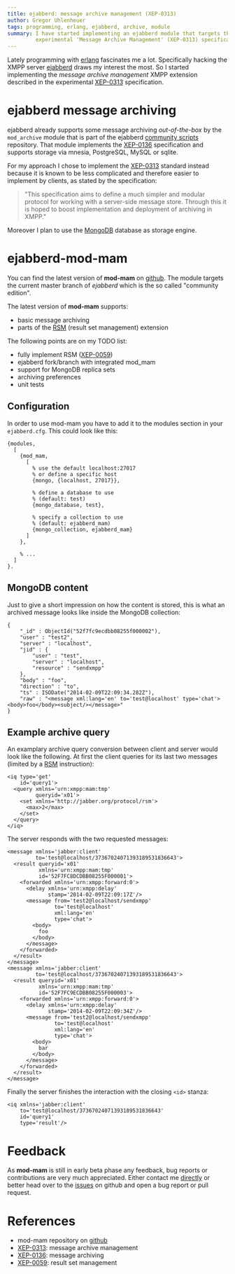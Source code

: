 ```yaml
---
title: ejabberd: message archive management (XEP-0313)
author: Gregor Uhlenheuer
tags: programming, erlang, ejabberd, archive, module
summary: I have started implementing an ejabberd module that targets the
         experimental 'Message Archive Management' (XEP-0313) specification.
---
```


Lately programming with [erlang][erlang] fascinates me a lot. Specifically
hacking the XMPP server [ejabberd][ejabberd] draws my interest the most. So I
started implementing the *message archive management* XMPP extension described
in the experimental [XEP-0313][xep313] specification.


# ejabberd message archiving

ejabberd already supports some message archiving *out-of-the-box* by the
`mod_archive` module that is part of the ejabberd [community scripts][scripts]
repository.  That module implements the [XEP-0136][xep136] specification and
supports storage via mnesia, PostgreSQL, MySQL or sqlite.

For my approach I chose to implement the [XEP-0313][xep313] standard instead
because it is known to be less complicated and therefore easier to implement by
clients, as stated by the specification:

> "This specification aims to define a much simpler and modular protocol for
> working with a server-side message store. Through this it is hoped to boost
> implementation and deployment of archiving in XMPP."

Moreover I plan to use the [MongoDB][mongo] database as storage engine.


# ejabberd-mod-mam

You can find the latest version of **mod-mam** on [github][github]. The module
targets the current master branch of *ejabberd* which is the so called
"community edition".

The latest version of **mod-mam** supports:

- basic message archiving
- parts of the [RSM][rsm] (result set management) extension

The following points are on my TODO list:

- fully implement RSM ([XEP-0059][rsm])
- ejabberd fork/branch with integrated mod\_mam
- support for MongoDB replica sets
- archiving preferences
- unit tests


## Configuration

In order to use mod-mam you have to add it to the modules section in your
`ejabberd.cfg`. This could look like this:

~~~ {.erlang}
{modules,
  [
    {mod_mam,
      [
        % use the default localhost:27017
        % or define a specific host
        {mongo, {localhost, 27017}},

        % define a database to use
        % (default: test)
        {mongo_database, test},

        % specify a collection to use
        % (default: ejabberd_mam)
        {mongo_collection, ejabberd_mam}
      ]
    },

    % ...
  ]
}.
~~~


## MongoDB content

Just to give a short impression on how the content is stored, this is what an
archived message looks like inside the MongoDB collection:

~~~ {.javascript}
{
    "_id" : ObjectId("52f7fc9ecdbb08255f000002"),
    "user" : "test2",
    "server" : "localhost",
    "jid" : {
        "user" : "test",
        "server" : "localhost",
        "resource" : "sendxmpp"
    },
    "body" : "foo",
    "direction" : "to",
    "ts" : ISODate("2014-02-09T22:09:34.282Z"),
    "raw" : "<message xml:lang='en' to='test@localhost' type='chat'><body>foo</body><subject/></message>"
}
~~~


## Example archive query

An examplary archive query conversion between client and server would look like
the following. At first the client queries for its last two messages (limited by
a [RSM][rsm] instruction):

~~~ {.xml}
<iq type='get'
    id='query1'>
  <query xmlns='urn:xmpp:mam:tmp'
         queryid='x01'>
    <set xmlns='http://jabber.org/protocol/rsm'>
      <max>2</max>
    </set>
  </query>
</iq>
~~~

The server responds with the two requested messages:

~~~ {.xml}
<message xmlns='jabber:client'
         to='test@localhost/37367024071393189531836643'>
  <result queryid='x01'
          xmlns='urn:xmpp:mam:tmp'
          id='52F7FC8DCDBB08255F000001'>
    <forwarded xmlns='urn:xmpp:forward:0'>
      <delay xmlns='urn:xmpp:delay'
             stamp='2014-02-09T22:09:17Z'/>
      <message from='test2@localhost/sendxmpp'
               to='test@localhost'
               xml:lang='en'
               type='chat'>
        <body>
          foo
        </body>
      </message>
    </forwarded>
  </result>
</message>
<message xmlns='jabber:client'
         to='test@localhost/37367024071393189531836643'>
  <result queryid='x01'
          xmlns='urn:xmpp:mam:tmp'
          id='52F7FC9ECDBB08255F000003'>
    <forwarded xmlns='urn:xmpp:forward:0'>
      <delay xmlns='urn:xmpp:delay'
             stamp='2014-02-09T22:09:34Z'/>
      <message from='test2@localhost/sendxmpp'
               to='test@localhost'
               xml:lang='en'
               type='chat'>
        <body>
          bar
        </body>
      </message>
    </forwarded>
  </result>
</message>
~~~

Finally the server finishes the interaction with the closing `<id>` stanza:

~~~ {.xml}
<iq xmlns='jabber:client'
    to='test@localhost/37367024071393189531836643'
    id='query1'
    type='result'/>
~~~


# Feedback

As **mod-mam** is still in early beta phase any feedback, bug reports or
contributions are very much appreciated. Either contact me
[directly](mailto:kongo2002@gmail.com) or better head over to the
[issues][issues] on github and open a bug report or pull request.


# References

- mod-mam repository on [github][github]
- [XEP-0313][xep313]: message archive management
- [XEP-0136][xep136]: message archiving
- [XEP-0059][rsm]: result set management


[ejabberd]: http://ejabberd.im/
[xep136]: http://xmpp.org/extensions/xep-0136.html
[xep313]: http://xmpp.org/extensions/xep-0313.html
[scripts]: https://github.com/processone/ejabberd-contrib/
[mongo]: http://mongodb.org/
[erlang]: http://erlang.org/
[github]: https://github.com/kongo2002/ejabberd-mod-mam/
[rsm]: http://xmpp.org/extensions/xep-0059.html
[issues]: https://github.com/kongo2002/ejabberd-mod-mam/issues/
